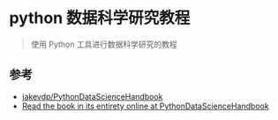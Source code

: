 # python 数据科学研究教程

>使用 Python 工具进行数据科学研究的教程


## 参考
- [jakevdp/PythonDataScienceHandbook](https://github.com/jakevdp/PythonDataScienceHandbook)
- [Read the book in its entirety online at PythonDataScienceHandbook](https://jakevdp.github.io/PythonDataScienceHandbook/)
